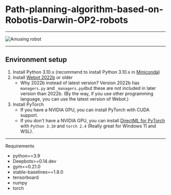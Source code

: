# Path-planning-algorithm-based-on-Robotis-Darwin-OP2-robots


---

![Amusing robot](https://github.com/Akira-zyh/Path-planning-algorithm-based-on-Robotis-Darwin-OP2-robots/blob/main/amuse.gif)

---

## Environment setup
1. Install Python 3.10.x (recommend to install Python 3.10.x in [Miniconda](https://www.anaconda.com/docs/getting-started/miniconda/main))
2. Install [Webot 2022b](https://github.com/cyberbotics/webots/releases/tag/R2022b) or older
    - Why 2022b instead of latest version? Version 2022b has `managers.py` and `_managers.pyd`but these are not included in later version than 2022b. (By the way, if you use other programming language, you can use the latest version of Webot.)
3. Install PyTorch
    - If you have a NVIDIA GPU, you can install PyTorch with CUDA support.
    - If you don't have a NVIDIA GPU, you can install [DirectML for PyTorch](https://learn.microsoft.com/zh-cn/windows/ai/directml/pytorch-windows) with `Python 3.10` and `torch 2.4` (Really great for Windows 11 and WSL).

---

Requirements

- python==3.9
- Deepbots>=0.14.dev
- gym==0.21.0
- stable-baselines==1.8.0
- tensorboard
- numpy
- torch
